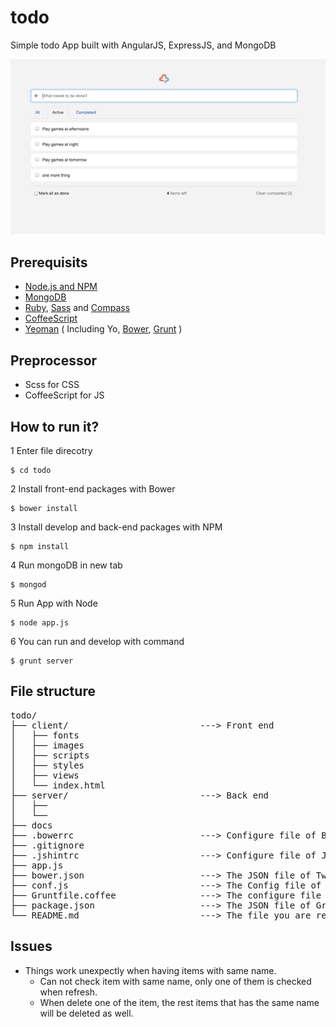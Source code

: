 
# todo
Simple todo App built with AngularJS, ExpressJS, and MongoDB

![Alt text](./docs/screenshot.png)

## Prerequisits
- [Node.js and NPM](http://nodejs.org/)
- [MongoDB](http://www.mongodb.org/)
- [Ruby](https://www.ruby-lang.org/), [Sass](http://sass-lang.com/) and [Compass](http://compass-style.org/)
- [CoffeeScript](http://coffeescript.org/)
- [Yeoman](http://yeoman.io/) ( Including Yo, [Bower](http://bower.io/), [Grunt](http://gruntjs.com/) )

## Preprocessor
- Scss for CSS
- CoffeeScript for JS

## How to run it?
1 Enter file direcotry

```
$ cd todo
```

2 Install front-end packages with Bower

```
$ bower install
```
3 Install develop and back-end packages with NPM

```
$ npm install
```

4 Run mongoDB in new tab

```
$ mongod
```

5 Run App with Node

```
$ node app.js
```

6 You can run and develop with command
```
$ grunt server
```

## File structure

<pre>
todo/
├── client/                         ---> Front end
│   ├── fonts
│   ├── images
│   ├── scripts
│   ├── styles
│   ├── views
│   └── index.html
├── server/                         ---> Back end
│   ├──
│   └── 
├── docs                            
├── .bowerrc                        ---> Configure file of Bower
├── .gitignore
├── .jshintrc                       ---> Configure file of JSHint
├── app.js                          
├── bower.json                      ---> The JSON file of Twitter Bower
├── conf.js                         ---> The Config file of the project
├── Gruntfile.coffee                ---> The configure file of Grunt
├── package.json                    ---> The JSON file of Grunt
└── README.md                       ---> The file you are reading :)
</pre>

## Issues
- Things work unexpectly when having items with same name.
    - Can not check item with same name, only one of them is checked when refresh. 
    - When delete one of the item, the rest items that has the same name will be deleted as well.
